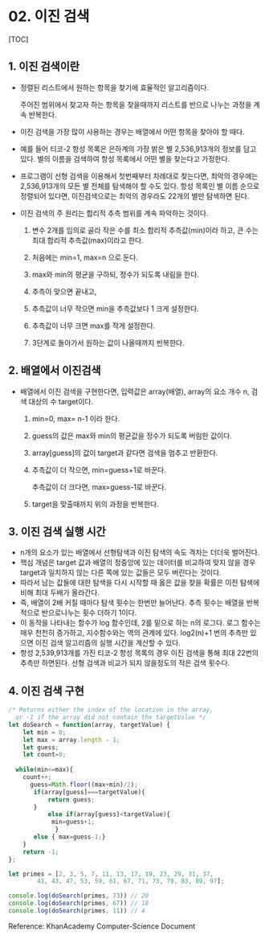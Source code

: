 # 02. 이진 검색

[TOC]

## 1. 이진 검색이란

- 정렬된 리스트에서 원하는 항목을 찾기에 효율적인 알고리즘이다.

  주어진 범위에서 찾고자 하는 항목을 찾을때까지 리스트를 반으로 나누는 과정을 계속 반복한다.

- 이진 검색을 가장 많이 사용하는 경우는 배열에서 어떤 항목을 찾아야 할 때다.

- 예를 들어 티코-2 항성 목록은 은하계의 가장 밝은 별 2,536,913개의 정보를 담고있다. 별의 이름을 검색하여 항성 목록에서 어떤 별을 찾는다고 가정한다.

- 프로그램이 선형 검색을 이용해서 첫번째부터 차례대로  찾는다면, 최악의 경우에는 2,536,913개의 모든 별 전체를 탐색해야 할 수도 있다. 항성 목록인 별 이름 순으로 정렬되어 있다면, 이진검색으로는 최악의 경우라도 22개의 별만 탐색하면 된다.

- 이진 검색의 주 원리는 합리적 추측 범위를 계속 파악하는 것이다.

  1. 변수 2개를 임의로 골라 작은 수를 최소 합리적 추측값(min)이라 하고, 큰 수는 최대 합리적 추측값(max)이라고 한다.
  
  2. 처음에는 min=1, max=n 으로 둔다.
  
  3. max와 min의 평균을 구하되, 정수가 되도록 내림을 한다.
  
  4. 추측이 맞으면 끝내고,
  
  5. 추측값이 너무 작으면 min을 추측값보다 1 크게 설정한다.
  
  6. 추측값이 너무 크면 max를 작게 설정한다.
  
  7. 3단계로 돌아가서 원하는 값이 나올때까지 반복한다.
  
     

## 2. 배열에서 이진검색

- 배열에서 이진 검색을 구현한다면, 입력값은 array(배열), array의 요소 개수 n, 검색 대상의 수 target이다.

  1. min=0, max= n-1 이라 한다.

  2. guess의 값은 max와 min의 평균값을 정수가 되도록 버림한 값이다.

  3. array[guess]의 값이 target과 같다면 검색을 멈추고 반환한다.

  4. 추측값이 더 작으면, min=guess+1로 바꾼다.

     추측값이 더 크다면, max=guess-1로 바꾼다.

  5. target을 맞출때까지 위의 과정을 반복한다.
  
     

## 3. 이진 검색 실행 시간

- n개의 요소가 있는 배열에서 선형탐색과 이진 탐색의 속도 격차는 더더욱 벌어진다.
- 핵심 개념은 target 값과 배열의 정중앙에 있는 데이터를 비교하여 맞지 않을 경우 target과 일치하지 않는 다른 쪽에 있는 값들은 모두 버린다는 것이다.
- 따라서 남는 값들에 대한 탐색을 다시 시작할 때 옳은 값을 찾을 확률은 이전 탐색에 비해 최대 두배가 올라간다.
- 즉, 배열이 2배 커질 때마다 탐색 횟수는 한번만 늘어난다. 추측 횟수는 배열을 반복적으로 반으로나누는 횟수 더하기 1이다.
- 이 동작을 나타내는 함수가 log 함수인데, 2를 밑으로 하는 n의 로그다. 로그 함수는 매우 천천히 증가하고, 지수함수와는 역의 관계에 있다. log2(n)+1 번의 추측만 있으면 이진 검색 알고리즘의 실행 시간을 계산할 수 있다.
- 항성 2,539,913개를 가진 티코-2 항성 목록의 경우 이진 검색을 통해 최대 22번의 추측만 하면된다. 선형 검색과 비교가 되지 않을정도의 적은 검색 횟수다.



## 4. 이진 검색 구현

```jsx
/* Returns either the index of the location in the array,
  or -1 if the array did not contain the targetValue */
let doSearch = function(array, targetValue) {
	let min = 0;
	let max = array.length - 1;
  	let guess;
  	let count=0;
    
  while(min<=max){
    count++;
	  guess=Math.floor((max+min)/2);
       if(array[guess]===targetValue){
           return guess;
       }
		   else if(array[guess]<targetValue){
            min=guess+1;
			 }
       else { max=guess-1;}
	}
	return -1;
};

let primes = [2, 3, 5, 7, 11, 13, 17, 19, 23, 29, 31, 37, 
		41, 43, 47, 53, 59, 61, 67, 71, 73, 79, 83, 89, 97];

console.log(doSearch(primes, 73)) // 20
console.log(doSearch(primes, 67)) // 18
console.log(doSearch(primes, 11)) // 4
```



Reference: KhanAcademy Computer-Science Document